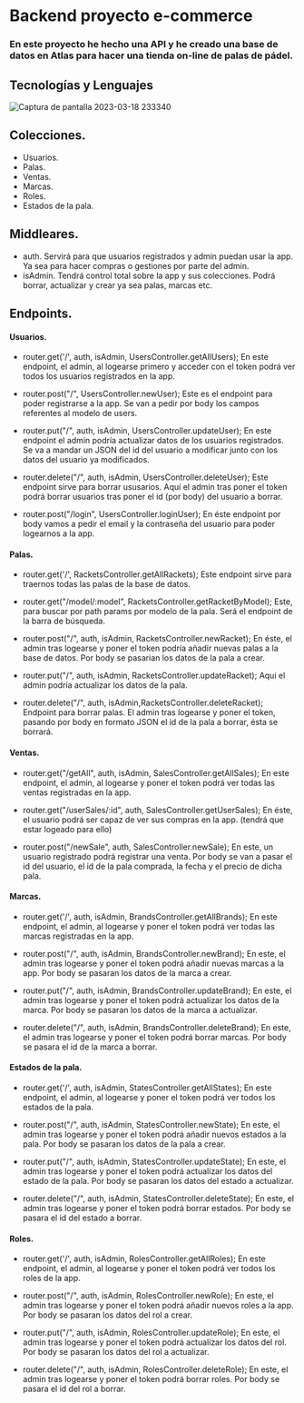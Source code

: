 # Backend proyecto e-commerce

### En este proyecto he hecho una API y he creado una base de datos en Atlas para hacer una tienda on-line de palas de pádel.

## Tecnologías y Lenguajes

![Captura de pantalla 2023-03-18 233340](https://user-images.githubusercontent.com/112971504/226147575-f98bc83d-9065-4c4f-b86f-fb8439c5a9c9.png)

## Colecciones.

- Usuarios.
- Palas.
- Ventas.
- Marcas.
- Roles.
- Estados de la pala.


## Middleares.

- auth. Servirá para que usuarios registrados y admin puedan usar la app. Ya sea para hacer compras o gestiones por parte del admin.
- isAdmin. Tendrá control total sobre la app y sus colecciones. Podrá borrar, actualizar y crear ya sea palas, marcas etc.


## Endpoints.

#### Usuarios.

- router.get('/', auth, isAdmin, UsersController.getAllUsers);
En este endpoint, el admin,  al logearse primero y acceder con el token podrá ver todos los usuarios registrados en la app.

- router.post("/", UsersController.newUser);
Este es el endpoint para poder registrarse a la app. Se van a pedir por body los campos referentes al modelo de users.

- router.put("/", auth, isAdmin, UsersController.updateUser);
En este endpoint el admin podría actualizar datos de los usuarios registrados. Se va a mandar un JSON del id del usuario a modificar junto con los datos del usuario ya modificados.

- router.delete("/", auth, isAdmin, UsersController.deleteUser);
Este endpoint sirve para borrar ususarios. Aquí el admin tras poner el token podrá borrar usuarios tras poner el id (por body) del usuario a borrar.

- router.post("/login", UsersController.loginUser);
En éste endpoint por body vamos a pedir el email y la contraseña del usuario para poder logearnos a la app.

#### Palas.

- router.get('/', RacketsController.getAllRackets);
Este endpoint sirve para traernos todas las palas de la base de datos.

- router.get("/model/:model", RacketsController.getRacketByModel);
Este, para buscar por path params por modelo de la pala. Será el endpoint de la barra de búsqueda.

- router.post("/", auth, isAdmin, RacketsController.newRacket);
En éste, el admin tras logearse y poner el token podría añadir nuevas palas a la base de datos. Por body se pasarian los datos de la pala a crear.

- router.put("/", auth, isAdmin, RacketsController.updateRacket);
Aqui el admin podría actualizar los datos de la pala.

- router.delete("/", auth, isAdmin,RacketsController.deleteRacket);
Endpoint para borrar palas. El admin tras logearse y poner el token, pasando por body en formato JSON el id de la pala a borrar, ésta se borrará.

#### Ventas.

- router.get("/getAll", auth, isAdmin, SalesController.getAllSales);
En este endpoint, el admin, al logearse y poner el token podrá ver todas las ventas registradas en la app.

- router.get("/userSales/:id", auth, SalesController.getUserSales);
En éste, el usuario podrá ser capaz de ver sus compras en la app. (tendrá que estar logeado para ello)

- router.post("/newSale", auth,  SalesController.newSale);
En este, un usuario  registrado podrá registrar una venta. Por body se van a pasar el id del usuario, el id de la pala comprada, la fecha y el precio de dicha pala.

#### Marcas. 

- router.get('/', auth, isAdmin, BrandsController.getAllBrands);
En este endpoint, el admin, al logearse y poner el token podrá ver todas las marcas registradas en la app.

- router.post("/", auth, isAdmin, BrandsController.newBrand);
En este, el admin tras logearse y poner el token podrá añadir nuevas marcas a la app. Por body se pasaran los datos de la marca a crear.

- router.put("/", auth, isAdmin, BrandsController.updateBrand);
En este, el admin tras logearse y poner el token podrá actualizar los datos de la marca. Por body se pasaran los datos de la marca a actualizar.

- router.delete("/", auth, isAdmin, BrandsController.deleteBrand);
En este, el admin tras logearse y poner el token podrá borrar marcas. Por body se pasara el id de la marca a borrar.

#### Estados de la pala.

- router.get('/', auth, isAdmin, StatesController.getAllStates);
En este endpoint, el admin, al logearse y poner el token podrá ver todos los estados de la pala.

- router.post("/", auth, isAdmin, StatesController.newState);
En este, el admin tras logearse y poner el token podrá añadir nuevos estados a la pala. Por body se pasaran los datos de la pala a crear.

- router.put("/", auth, isAdmin, StatesController.updateState);
En este, el admin tras logearse y poner el token podrá actualizar los datos del estado de la pala. Por body se pasaran los datos del estado a actualizar.

- router.delete("/", auth, isAdmin, StatesController.deleteState);
En este, el admin tras logearse y poner el token podrá borrar estados. Por body se pasara el id del estado a borrar.

#### Roles.

- router.get('/', auth, isAdmin, RolesController.getAllRoles);
En este endpoint, el admin, al logearse y poner el token podrá ver todos los roles de la app.

- router.post("/", auth, isAdmin, RolesController.newRole);
En este, el admin tras logearse y poner el token podrá añadir nuevos roles a la app. Por body se pasaran los datos del rol a crear.

- router.put("/", auth, isAdmin, RolesController.updateRole);
En este, el admin tras logearse y poner el token podrá actualizar los datos del rol. Por body se pasaran los datos del rol a actualizar.

- router.delete("/", auth, isAdmin, RolesController.deleteRole);
En este, el admin tras logearse y poner el token podrá borrar roles. Por body se pasara el id del rol a borrar.
